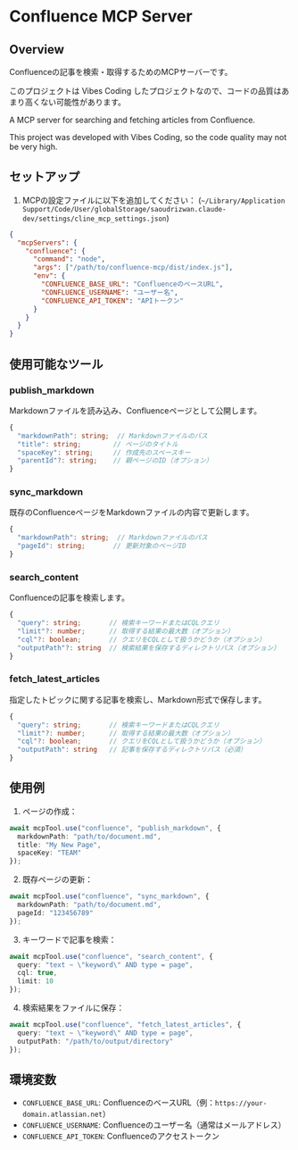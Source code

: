 # Confluence MCP Server

## Overview

Confluenceの記事を検索・取得するためのMCPサーバーです。

このプロジェクトは Vibes Coding したプロジェクトなので、コードの品質はあまり高くない可能性があります。

A MCP server for searching and fetching articles from Confluence.

This project was developed with Vibes Coding, so the code quality may not be very high.

## セットアップ

1. MCPの設定ファイルに以下を追加してください：
   (`~/Library/Application Support/Code/User/globalStorage/saoudrizwan.claude-dev/settings/cline_mcp_settings.json`)

```json
{
  "mcpServers": {
    "confluence": {
      "command": "node",
      "args": ["/path/to/confluence-mcp/dist/index.js"],
      "env": {
        "CONFLUENCE_BASE_URL": "ConfluenceのベースURL",
        "CONFLUENCE_USERNAME": "ユーザー名",
        "CONFLUENCE_API_TOKEN": "APIトークン"
      }
    }
  }
}
```

## 使用可能なツール

### publish_markdown

Markdownファイルを読み込み、Confluenceページとして公開します。

```typescript
{
  "markdownPath": string;  // Markdownファイルのパス
  "title": string;        // ページのタイトル
  "spaceKey": string;     // 作成先のスペースキー
  "parentId"?: string;    // 親ページのID（オプション）
}
```

### sync_markdown

既存のConfluenceページをMarkdownファイルの内容で更新します。

```typescript
{
  "markdownPath": string;  // Markdownファイルのパス
  "pageId": string;       // 更新対象のページID
}
```

### search_content

Confluenceの記事を検索します。

```typescript
{
  "query": string;       // 検索キーワードまたはCQLクエリ
  "limit"?: number;      // 取得する結果の最大数（オプション）
  "cql"?: boolean;       // クエリをCQLとして扱うかどうか（オプション）
  "outputPath"?: string  // 検索結果を保存するディレクトリパス（オプション）
}
```

### fetch_latest_articles

指定したトピックに関する記事を検索し、Markdown形式で保存します。

```typescript
{
  "query": string;       // 検索キーワードまたはCQLクエリ
  "limit"?: number;      // 取得する結果の最大数（オプション）
  "cql"?: boolean;       // クエリをCQLとして扱うかどうか（オプション）
  "outputPath": string   // 記事を保存するディレクトリパス（必須）
}
```

## 使用例

1. ページの作成：
```typescript
await mcpTool.use("confluence", "publish_markdown", {
  markdownPath: "path/to/document.md",
  title: "My New Page",
  spaceKey: "TEAM"
});
```

2. 既存ページの更新：
```typescript
await mcpTool.use("confluence", "sync_markdown", {
  markdownPath: "path/to/document.md",
  pageId: "123456789"
});
```

3. キーワードで記事を検索：
```typescript
await mcpTool.use("confluence", "search_content", {
  query: "text ~ \"keyword\" AND type = page",
  cql: true,
  limit: 10
});
```

4. 検索結果をファイルに保存：
```typescript
await mcpTool.use("confluence", "fetch_latest_articles", {
  query: "text ~ \"keyword\" AND type = page",
  outputPath: "/path/to/output/directory"
});
```

## 環境変数

- `CONFLUENCE_BASE_URL`: ConfluenceのベースURL（例：`https://your-domain.atlassian.net`）
- `CONFLUENCE_USERNAME`: Confluenceのユーザー名（通常はメールアドレス）
- `CONFLUENCE_API_TOKEN`: Confluenceのアクセストークン
